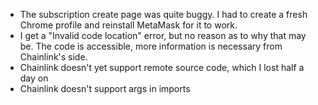 - The subscription create page was quite buggy. I had to create a fresh Chrome profile and reinstall MetaMask for it to work.
- I get a "Invalid code location" error, but no reason as to why that may be. The code is accessible, more information is necessary from Chainlink's side.
- Chainlink doesn't yet support remote source code, which I lost half a day on
- Chainlink doesn't support args in imports
